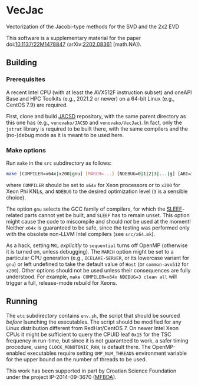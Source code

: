 # VecJac
Vectorization of the Jacobi-type methods for the SVD and the 2x2 EVD

This software is a supplementary material for the paper
doi:[10.1137/22M1478847](https://doi.org/10.1137/22M1478847 "Vectorization of a thread-parallel Jacobi singular value decomposition method")
(arXiv:[2202.08361](https://arxiv.org/abs/2202.08361 "Vectorization of a thread-parallel Jacobi singular value decomposition method") \[math.NA\]).

## Building

### Prerequisites

A recent Intel CPU (with at least the AVX512F instruction subset) and oneAPI Base and HPC Toolkits (e.g., 2021.2 or newer) on a 64-bit Linux (e.g., CentOS 7.9) are required.

First, clone and build [JACSD](https://github.com/venovako/JACSD) repository, with the same parent directory as this one has (e.g., ``venovako/JACSD`` and ``venovako/VecJac``).
In fact, only the ``jstrat`` library is required to be built there, with the same compilers and the (no-)debug mode as it is meant to be used here.

### Make options

Run ``make`` in the ``src`` subdirectory as follows:
```bash
make [COMPILER=x64x|x200|gnu] [MARCH=...] [NDEBUG=0|1|2|3|...|g] [ABI=ilp64|lp64] [FPU=precise|strict] [WP=q|l] [MKL=sequential|intel_thread] [SLEEF=/path/to/sleef] [CR_MATH=/path/to/core-math] [all|clean|help]
```
where ``COMPILER`` should be set to ``x64x`` for Xeon processors or to ``x200`` for Xeon Phi KNLs, and ``NDEBUG`` to the desired optimization level (``3`` is a sensible choice).

The option ``gnu`` selects the GCC family of compilers, for which the [SLEEF](https://sleef.org)-related parts cannot yet be built, and ``SLEEF`` has to remain unset.
This option might cause the code to miscompile and should *not* be used at the moment!
Neither ``x64x`` is guaranteed to be safe, since the testing was performed only with the obsolete non-LLVM Intel compilers (see ``src/x64.mk``).

As a hack, setting ``MKL`` *explicitly* to ``sequential`` turns off OpenMP (otherwise it is turned on, unless debugging).
The ``MARCH`` option might be set to a particular CPU generation (e.g., ``ICELAKE-SERVER``, or its lowercase variant for ``gnu``) or left undefined to take the default value of ``Host`` (or ``common-avx512`` for ``x200``).
Other options should not be used unless their consequences are fully understood.
For example, ``make COMPILER=x64x NDEBUG=3 clean all`` will trigger a full, release-mode rebuild for Xeons.

## Running

The ``etc`` subdirectory contains ``env.sh``, the script that should be sourced *before* launching the executables.
The script should be modified for any Linux distribution different from RedHat/CentOS 7.
On newer Intel Xeon CPUs it might be sufficient to query the CPUID leaf ``0x15`` for the TSC frequency in run-time, but since it is not guaranteed to work, a safer timing procedure, using ``CLOCK_MONOTONIC_RAW``, is default there.
The OpenMP-enabled executables require setting ``OMP_NUM_THREADS`` environment variable for the upper bound on the number of threads to be used.

This work has been supported in part by Croatian Science Foundation under the project IP-2014-09-3670 ([MFBDA](https://web.math.pmf.unizg.hr/mfbda/)).
